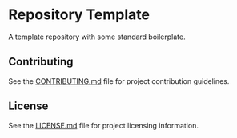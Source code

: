 # Repository Template

A template repository with some standard boilerplate.

## Contributing

See the [CONTRIBUTING.md](CONTRIBUTING.md) file for project contribution guidelines.

## License

See the [LICENSE.md](LICENSE.md) file for project licensing information.
